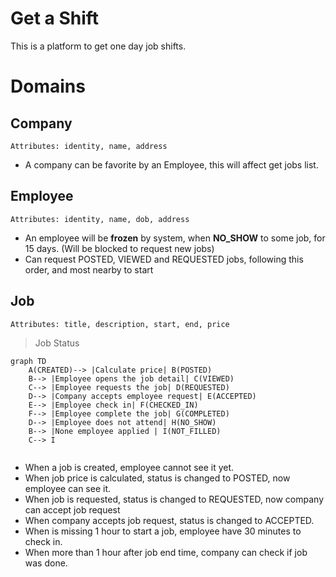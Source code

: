# Get a Shift

This is a platform to get one day job shifts.

# Domains
## Company
    Attributes: identity, name, address 
 - A company can be favorite by an Employee, this will affect get jobs list.

## Employee
    Attributes: identity, name, dob, address
 - An employee will be **frozen** by system, when **NO_SHOW** to some job, for 15 days. (Will be blocked to request new jobs)
 - Can request POSTED, VIEWED and REQUESTED jobs, following this order, and most nearby to start

## Job
    Attributes: title, description, start, end, price

>Job Status
```mermaid
graph TD
    A(CREATED)--> |Calculate price| B(POSTED)
    B--> |Employee opens the job detail| C(VIEWED)
    C--> |Employee requests the job| D(REQUESTED)
    D--> |Company accepts employee request| E(ACCEPTED)
    E--> |Employee check in| F(CHECKED_IN)
    F--> |Employee complete the job| G(COMPLETED)
    D--> |Employee does not attend| H(NO_SHOW)
    B--> |None employee applied | I(NOT_FILLED)
    C--> I
    
```

 - When a job is created, employee cannot see it yet.
 - When job price is calculated, status is changed to POSTED, now employee can see it.
 - When job is requested, status is changed to REQUESTED, now company can accept job request
 - When company accepts job request, status is changed to ACCEPTED.
 - When is missing 1 hour to start a job, employee have 30 minutes to check in.
 - When more than 1 hour after job end time, company can check if job was done.
